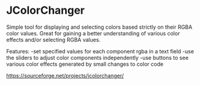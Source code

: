JColorChanger
=============

Simple tool for displaying and selecting colors based strictly on their RGBA color values. Great for gaining a better understanding of various color effects and/or selecting RGBA values.

Features:
  -set specified values for each component rgba in a text field
  -use the sliders to adjust color components independently
  -use buttons to see various color effects generated by small changes to color code

https://sourceforge.net/projects/jcolorchanger/
